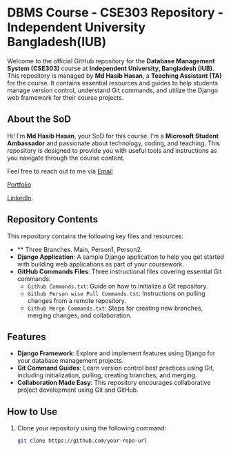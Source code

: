 # DBMS Course - CSE303 Repository - Independent University Bangladesh(IUB)

Welcome to the official GitHub repository for the **Database Management System (CSE303)** course at **Independent University, Bangladesh (IUB)**. This repository is managed by **Md Hasib Hasan**, a **Teaching Assistant (TA)** for the course. It contains essential resources and guides to help students manage version control, understand Git commands, and utilize the Django web framework for their course projects.

## About the SoD

Hi! I’m **Md Hasib Hasan**, your SoD for this course. I’m a **Microsoft Student Ambassador** and passionate about technology, coding, and teaching. This repository is designed to provide you with useful tools and instructions as you navigate through the course content. 

Feel free to reach out to me via 
[Email](mailto:your-email@example.com)

[Portfolio](https://www.hasibhasan.work/)

[LinkedIn](https://www.linkedin.com/in/md-hasib-hasan-982a5523b/).

## Repository Contents

This repository contains the following key files and resources:

- ** Three Branches. Main, Person1, Person2.
- **Django Application**: A sample Django application to help you get started with building web applications as part of your coursework.
- **GitHub Commands Files**: Three instructional files covering essential Git commands:
  - `Github Commands.txt`: Guide on how to initialize a Git repository.
  - `Github Person wise Pull Commands.txt`: Instructions on pulling changes from a remote repository. 
  - `Github Merge Commands.txt`: Steps for creating new branches, merging changes, and collaboration.

## Features

- **Django Framework**: Explore and implement features using Django for your database management projects.
- **Git Command Guides**: Learn version control best practices using Git, including initialization, pulling, creating branches, and merging.
- **Collaboration Made Easy**: This repository encourages collaborative project development using Git and GitHub.

## How to Use

1. Clone your repository using the following command:
   ```bash
   git clone https://github.com/your-repo-url
